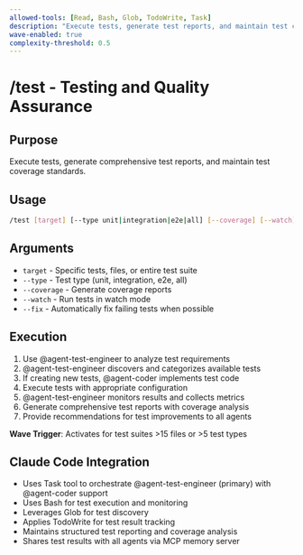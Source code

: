 ```yaml
---
allowed-tools: [Read, Bash, Glob, TodoWrite, Task]
description: "Execute tests, generate test reports, and maintain test coverage"
wave-enabled: true
complexity-threshold: 0.5
---
```


# /test - Testing and Quality Assurance

## Purpose

Execute tests, generate comprehensive test reports, and maintain test coverage standards.

## Usage

```bash
/test [target] [--type unit|integration|e2e|all] [--coverage] [--watch]
```

## Arguments

- `target` - Specific tests, files, or entire test suite
- `--type` - Test type (unit, integration, e2e, all)
- `--coverage` - Generate coverage reports
- `--watch` - Run tests in watch mode
- `--fix` - Automatically fix failing tests when possible

## Execution

1. Use @agent-test-engineer to analyze test requirements
2. @agent-test-engineer discovers and categorizes available tests
3. If creating new tests, @agent-coder implements test code
4. Execute tests with appropriate configuration
5. @agent-test-engineer monitors results and collects metrics
6. Generate comprehensive test reports with coverage analysis
7. Provide recommendations for test improvements to all agents

**Wave Trigger**: Activates for test suites >15 files or >5 test types

## Claude Code Integration

- Uses Task tool to orchestrate @agent-test-engineer (primary) with @agent-coder support
- Uses Bash for test execution and monitoring
- Leverages Glob for test discovery
- Applies TodoWrite for test result tracking
- Maintains structured test reporting and coverage analysis
- Shares test results with all agents via MCP memory server
